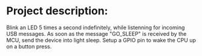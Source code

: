 # Project description:

Blink an LED 5 times a second indefinitely, while listenning for incoming USB messages. As soon as the message "GO_SLEEP" is received by the MCU, send the device into light sleep. Setup a GPIO pin to wake the CPU up on a button press.
